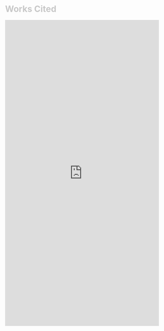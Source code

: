 <div class = "centered"><h1 style="color:#c8c8c8">Works Cited</h1></div>

<iframe src="https://github.com/BenjaminHellebust/BenjaminHellebust.github.io/files/8674185/Bibliography.pdf#toolbar=0" class="frameSet" frameborder="0" allowfullscreen width="100%" height="1000px">
